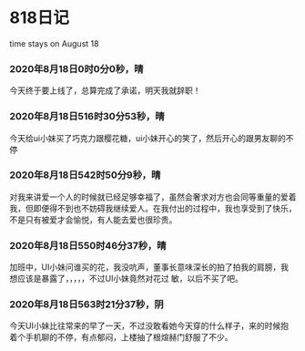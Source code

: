 # 818日记
time stays on August 18

### 2020年8月18日0时0分0秒，晴
今天终于要上线了，总算完成了承诺，明天我就辞职！

### 2020年8月18日516时30分53秒，晴
今天给ui小妹买了巧克力跟樱花糖，ui小妹开心的笑了，然后开心的跟男友聊的不停

### 2020年8月18日542时50分9秒，晴
对我来讲爱一个人的时候就已经足够幸福了，虽然会奢求对方也会同等重量的爱着我，但即便得不到也不妨碍我继续爱人。在我付出的过程中，我也享受到了快乐，不是只有被爱才会愉悦，有人能去爱也很珍贵。

### 2020年8月18日550时46分37秒，晴
加班中，UI小妹问谁买的花，我没吭声，董事长意味深长的拍了拍我的肩膀，我想应该是暴露了，，，，，不过UI小妹竟然对花过 敏，以后不买了吧。

### 2020年8月18日563时21分37秒，阴
今天UI小妹比往常来的早了一天，不过没敢看她今天穿的什么样子，来的时候抱着个手机聊的不停，有点郁闷，上楼抽了根煊赫门舒服了不少。